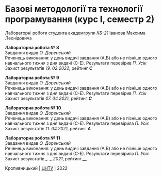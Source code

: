 ﻿# Базові методології та технології програмування (курс І, семестр 2)

Лабораторні роботи студента академгрупи _КБ-21_ Іванова Максима Леонідовича

<b>Лабораторна робота № 8</b><br>
Завдання видав <i>О. Доренський</i><br>
Реченець виконання: у день видачі завдання (А,В) або не пізніше одного навчального тижня з дня видачі (С-Е).
Результати перевірив <i>П. Усік</i><br>
Захист результатів <i> 19. 02.2022</i>, рейтинг <i><b>C</b></i> <br>

<b>Лабораторна робота № 9</b><br>
Завдання видав <i>О. Доренський</i><br>
Реченець виконання: у день видачі завдання (А,В) або не пізніше одного навчального тижня з дня видачі (С-Е).
Результати перевірив <i>П. Усік</i><br>
Захист результатів <i> 07. 04.2021</i>, рейтинг <i><b>С</b></i> <br>

<b>Лабораторна робота № 10</b><br>
Завдання видав <i>О. Доренський</i><br>
Реченець виконання: у день видачі завдання (А,В) або не пізніше одного навчального тижня з дня видачі (С-Е).
Результати перевірила <i>П. Усік</i><br>
Захист результатів <i> 11. 04.2021</i>, рейтинг <i><b>A</b></i> <br>

<b>Лабораторна робота № 11</b><br>
Завдання видав <i>О. Доренський</i><br>
Реченець виконання: у день видачі завдання (А,В) або не пізніше одного навчального тижня з дня видачі (С-Е).
Результати перевірила <i>П. Усік</i><br>
Захист результатів <i> _. _.2021</i>, рейтинг <i><b>__</b></i> <br>

Кропивницький | <a href="http://www.kntu.kr.ua/">ЦНТУ</a> | 2022
